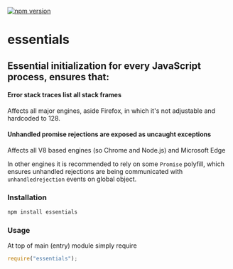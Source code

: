 [![npm version][npm-image]][npm-url]

# essentials

## Essential initialization for every JavaScript process, ensures that:

#### Error stack traces list all stack frames

Affects all major engines, aside Firefox, in which it's not adjustable and hardcoded to 128.

#### Unhandled promise rejections are exposed as uncaught exceptions

Affects all V8 based engines (so Chrome and Node.js) and Microsoft Edge

In other engines it is recommended to rely on some `Promise` polyfill, which ensures unhandled rejections are being communicated with `unhandledrejection` events on global object.

### Installation

```bash
npm install essentials
```

### Usage

At top of main (entry) module simply require

```javascript
require("essentials");
```

[npm-image]: https://img.shields.io/npm/v/essentials.svg
[npm-url]: https://www.npmjs.com/package/essentials
